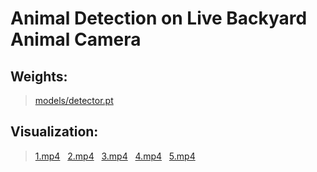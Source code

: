 # Animal Detection on Live Backyard Animal Camera

## Weights:
> [models/detector.pt](https://drive.google.com/file/d/11QfzwalfEnYSL-6Vn5ogDO-uS2sQS8kS/view?usp=sharing)

## Visualization:
> [1.mp4](https://drive.google.com/file/d/1F4KmZzR0WzUWz_IFekvsUZadUKkIa0Lf/view?usp=share_link) &nbsp; [2.mp4](https://drive.google.com/file/d/1UCFgsK_68F5zpPQsYOjMUgjKqSoY66aK/view?usp=share_link) &nbsp; [3.mp4](https://drive.google.com/file/d/1clDB-YZ8xf-frZebJtdYj5aBI1WakuXd/view?usp=share_link) &nbsp; [4.mp4](https://drive.google.com/file/d/1IO2rKJ5A8bCMkDKy1DxDB0SY-DRRPQ-P/view?usp=share_link) &nbsp; [5.mp4](https://drive.google.com/file/d/1itBIVFCppCV00e4iiF7PwVgvMRnfFBCV/view?usp=share_link)
